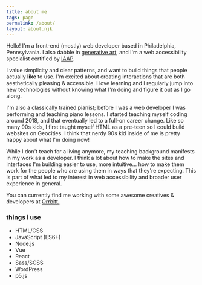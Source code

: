 ```yaml
---
title: about me
tags: page
permalink: /about/
layout: about.njk
---
```


Hello! I'm a front-end (mostly) web developer based in Philadelphia, Pennsylvania. I also dabble in [generative art](https://crankysparrow.github.io/generative-art/), and I'm a web accessibility specialist certified by [IAAP](https://www.accessibilityassociation.org/s/).

I value simplicity and clear patterns, and want to build things that people actually **like** to use. I'm excited about creating interactions that are both aesthetically pleasing & accessible. I love learning and I regularly jump into new technologies without knowing what I'm doing and figure it out as I go along.

I'm also a classically trained pianist; before I was a web developer I was performing and teaching piano lessons. I started teaching myself coding around 2018, and that eventually led to a full-on career change. Like so many 90s kids, I first taught myself HTML as a pre-teen so I could build websites on Geocities. I think that nerdy 90s kid inside of me is pretty happy about what I'm doing now!

While I don't teach for a living anymore, my teaching background manifests in my work as a developer. I think a lot about how to make the sites and interfaces I'm building easier to use, more intuitive... how to make them work for the people who are using them in ways that they're expecting. This is part of what led to my interest in web accessibility and broader user experience in general.

You can currently find me working with some awesome creatives & developers at <a rel='noreferrer' href="https://orrbitt.com">Orrbitt.</a>

<div class='languages'>

### things i use

-   HTML/CSS
-   JavaScript (ES6+)
-   Node.js
-   Vue
-   React
-   Sass/SCSS
-   WordPress
-   p5.js

</div>
